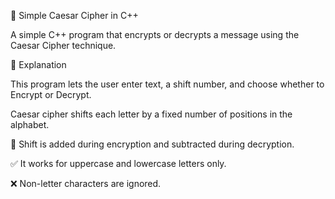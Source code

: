 🔐 Simple Caesar Cipher in C++

A simple C++ program that encrypts or decrypts a message using the Caesar Cipher technique.

🧠 Explanation

This program lets the user enter text, a shift number, and choose whether to Encrypt or Decrypt.

Caesar cipher shifts each letter by a fixed number of positions in the alphabet.

🔁 Shift is added during encryption and subtracted during decryption.

✅ It works for uppercase and lowercase letters only.

❌ Non-letter characters are ignored.


